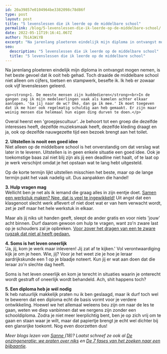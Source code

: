 ```yaml
---
id: 20a39857e0104964be3382098c78d86f
type: post
layout: post
title: "5 levenslessen die ik leerde op de middelbare school"
permalink: /blog/5-levenslessen-die-ik-leerde-op-de-middelbare-school/
date: 2022-05-11T19:16:41.067Z
author: 7biA1WiYB
excerpt: "Na jarenlang ploeteren eindelijk mijn diploma in ontvangst mogen nemen, is het beste gevoel dat ik ooit heb gehad. Toch draaide de middelbare school niet alleen om cijfers, toetsen en stampwerk, besefte ik. Ik heb er zowaar ook vijf levenslessen geleerd.  "
seo:
  description: "5 levenslessen die ik leerde op de middelbare school"
  title: "5 levenslessen die ik leerde op de middelbare school"
---
```

Na jarenlang ploeteren eindelijk mijn diploma in ontvangst mogen nemen, is het beste gevoel dat ik ooit heb gehad. Toch draaide de middelbare school niet alleen om cijfers, toetsen en stampwerk, besefte ik. Ik heb er zowaar ook vijf levenslessen geleerd.  

    <p><strong>1. De meeste mensen zijn kuddedieren</strong><br>In de gangen zag ik mijn medeleerlingen vaak als kamelen achter elkaar aanlopen. 'Ga jij naar de wc? Oké, dan ga ik mee.' Ik moet toegeven dat ik me hier ook regelmatig schuldig aan heb gemaakt. Er zijn maar weinig mensen die helemaal hun eigen ding durven te doen.</p>
<p>Overal heerst een 'groepjescultuur'. Je behoort tot een groep die dezelfde interesses heeft, dezelfde muzieksmaak heeft, dezelfde kleding draagt en ja, ook op dezelfde nauwgezette tijd een bezoek brengt aan het toilet.</p>
<p><strong>2. Uitstellen is nooit een goed idee</strong><br>Niet alleen op de middelbare school is het onverstandig om dat verslag wat later in te leveren. Uitstellen is in geen enkele situatie een goed idee. Ook je toekomstige baas zal niet blij zijn als jij een deadline niet haalt, of te laat op je werk verschijnt omdat je het opstaan wat te lang hebt uitgesteld.</p>
<p>Op de korte termijn lijkt uitstellen misschien het beste, maar op de lange termijn pakt het vaak nadelig uit. Dus aanpakken die handel!</p>
<p><strong>3. Hulp vragen mag</strong><br>Wellicht ben je net als ik iemand die graag alles in zijn eentje doet. <a href="https://7dagen.netlify.app/blog/het-drama-dat-samenwerken-heet">Samen een werkstuk maken? Nee, dat is veel te ingewikkeld!</a> Uit angst dat een klasgenoot slecht werk aflevert of niet doet wat er van hem verwacht wordt, zet je zelf maar het hele werkstuk in elkaar.</p>
<p>Maar als jij niks uit handen geeft, sleept de ander gratis en voor niets 'jouw' acht binnen. Durf daarom gewoon om hulp te vragen, want zo'n zware last op je schouders zal je opbreken. <a href="/node/7390">Voor zover het dragen van een te zware rugzak dat niet al heeft gedaan.</a></p>
<p><strong>4. Soms is het leven oneerlijk</strong><br>'Ja, jij, kom je werk maar inleveren! Jij zat af te kijken.' Vol verontwaardiging kijk je om je heen. Wie, jij? Voor je het weet zie je hoe je leraar aardrijkskunde een 1 op je blaadje noteert. Kun jij er wat aan doen dat die leraar zo'n slechte dag heeft.</p>
<p>Soms is het leven oneerlijk en kom je terecht in situaties waarin je onterecht wordt gestraft of oneerlijk wordt behandeld. Ach, shit happens toch?</p>
<p><strong>5. Een diploma heb je wél nodig</strong><br>Ik heb natuurlijk makkelijk praten nu ik ben geslaagd, maar ik durf toch wel te beweren dat een diploma echt de basis vormt voor je verdere ontwikkeling. Hoewel we het allemaal weleens beu zijn om naar de les te gaan, weten we diep vanbinnen dat we nergens zijn zonder een schooldiploma. Zodra je niet meer leerplichtig bent, ben je op zich vrij om te gaan en staan waar je wilt, maar dat papiertje brengt je echt wel dichter bij een glansrijke toekomt. Nog even doorzetten dus!</p>
<p><em>Meer blogs lezen van <a href="https://7dagen.netlify.app/users/sanne-leferink">Sanne </a>(18)? Laatst schreef ze ook al <a href="https://7dagen.netlify.app/blog/de-onzingeneratie-we-praten-over-niks">De onzingeneratie: we praten over niks</a> en <a href="https://7dagen.netlify.app/blog/de-7-fases-van-het-zoeken-naar-een-bijbaantje">De 7 fases van het zoeken naar een bijbaantje</a>.</em></p>  
